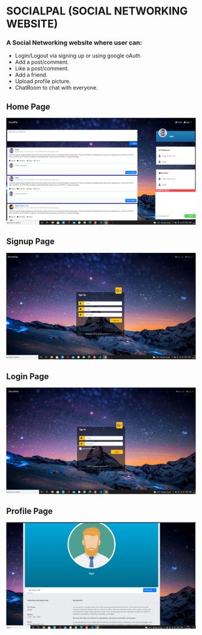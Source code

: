 # SOCIALPAL (SOCIAL NETWORKING WEBSITE)

### A Social Networking website where user can:

- Login/Logout via signing up or using google oAuth
- Add a post/comment.
- Like a post/comment.
- Add a friend.
- Upload profile picture.
- ChatRoom to chat with everyone.

## Home Page

![Home Page](https://github.com/sagarjha07/SocialPal/blob/master/assets/images/homepage.png)

## Signup Page

![Signup Page](https://github.com/sagarjha07/SocialPal/blob/master/assets/images/signup_page.png)

## Login Page

![Login Page](https://github.com/sagarjha07/SocialPal/blob/master/assets/images/login_page.png)

## Profile Page

![Profile Page](https://github.com/sagarjha07/SocialPal/blob/master/assets/images/profile_page.png)


